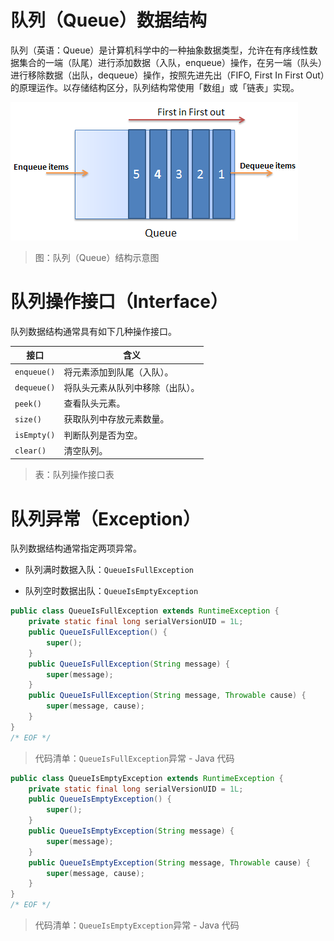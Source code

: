 # 队列（Queue）数据结构

队列（英语：Queue）是计算机科学中的一种抽象数据类型，允许在有序线性数据集合的一端（队尾）进行添加数据（入队，enqueue）操作，在另一端（队头）进行移除数据（出队，dequeue）操作，按照先进先出（FIFO, First In First Out）的原理运作。以存储结构区分，队列结构常使用「数组」或「链表」实现。

![QueueStructure][QueueStructure]

> 图：队列（Queue）结构示意图

# 队列操作接口（Interface）

队列数据结构通常具有如下几种操作接口。

| 接口        | 含义                             |
| ----------- | -------------------------------- |
| `enqueue()` | 将元素添加到队尾（入队）。       |
| `dequeue()` | 将队头元素从队列中移除（出队）。 |
| `peek()`    | 查看队头元素。                   |
| `size()`    | 获取队列中存放元素数量。         |
| `isEmpty()` | 判断队列是否为空。               |
| `clear()`   | 清空队列。                       |

> 表：队列操作接口表

# 队列异常（Exception）

队列数据结构通常指定两项异常。

- 队列满时数据入队：`QueueIsFullException`

- 队列空时数据出队：`QueueIsEmptyException`

```java
public class QueueIsFullException extends RuntimeException {
    private static final long serialVersionUID = 1L;
    public QueueIsFullException() {
        super();
    }
    public QueueIsFullException(String message) {
        super(message);
    }
    public QueueIsFullException(String message, Throwable cause) {
        super(message, cause);
    }
}
/* EOF */
```
> 代码清单：`QueueIsFullException`异常 - Java 代码

```java
public class QueueIsEmptyException extends RuntimeException {
    private static final long serialVersionUID = 1L;
    public QueueIsEmptyException() {
        super();
    }
    public QueueIsEmptyException(String message) {
        super(message);
    }
    public QueueIsEmptyException(String message, Throwable cause) {
        super(message, cause);
    }
}
/* EOF */
```
> 代码清单：`QueueIsEmptyException`异常 - Java 代码

[QueueStructure]: ../../images/DataStructuresAndAlgorithms-QueueOverview-1-QueueStructure.png

<!-- EOF -->
